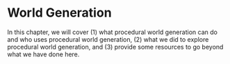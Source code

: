 # World Generation

In this chapter, we will cover (1) what procedural world generation can do and
who uses procedural world generation, (2) what we did to explore procedural
world generation, and (3) provide some resources to go beyond what
we have done here.

